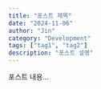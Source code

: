 ```yaml
---
title: "포스트 제목"
date: "2024-11-06"
author: "Jin"
category: "Development"
tags: ["tag1", "tag2"]
description: "포스트 설명"
---
```


포스트 내용... 